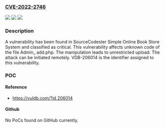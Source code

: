 ### [CVE-2022-2746](https://cve.mitre.org/cgi-bin/cvename.cgi?name=CVE-2022-2746)
![](https://img.shields.io/static/v1?label=Product&message=Simple%20Online%20Book%20Store%20System&color=blue)
![](https://img.shields.io/static/v1?label=Version&message=n%2Fa&color=blue)
![](https://img.shields.io/static/v1?label=Vulnerability&message=CWE-434%20Unrestricted%20Upload&color=brighgreen)

### Description

A vulnerability has been found in SourceCodester Simple Online Book Store System and classified as critical. This vulnerability affects unknown code of the file Admin_ add.php. The manipulation leads to unrestricted upload. The attack can be initiated remotely. VDB-206014 is the identifier assigned to this vulnerability.

### POC

#### Reference
- https://vuldb.com/?id.206014

#### Github
No PoCs found on GitHub currently.

